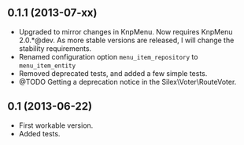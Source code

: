 ## 0.1.1 (2013-07-xx)

* Upgraded to mirror changes in KnpMenu.  Now requires KnpMenu 2.0.*@dev.
  As more stable versions are released, I will change the stability
  requirements.
* Renamed configuration option `menu_item_repository` to `menu_item_entity`
* Removed deprecated tests, and added a few simple tests.
* @TODO Getting a deprecation notice in the Silex\Voter\RouteVoter.

## 0.1 (2013-06-22)

* First workable version.
* Added tests.
